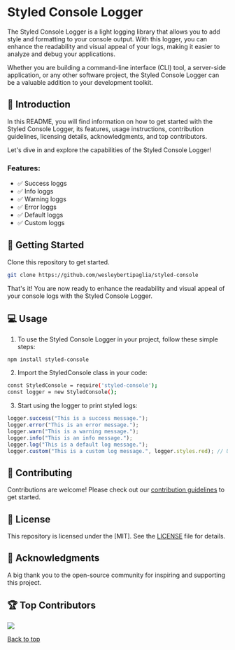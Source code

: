 # Styled Console Logger

The Styled Console Logger is a light logging library that allows you to add style and formatting to your console output. With this logger, you can enhance the readability and visual appeal of your logs, making it easier to analyze and debug your applications.

Whether you are building a command-line interface (CLI) tool, a server-side application, or any other software project, the Styled Console Logger can be a valuable addition to your development toolkit.

## 📃 Introduction

In this README, you will find information on how to get started with the Styled Console Logger, its features, usage instructions, contribution guidelines, licensing details, acknowledgments, and top contributors.

Let's dive in and explore the capabilities of the Styled Console Logger!

### Features:

- ✅ Success loggs
- ✅ Info loggs
- ✅ Warning loggs
- ✅ Error loggs
- ✅ Default loggs
- ✅ Custom loggs

## 🤖 Getting Started

Clone this repository to get started.

```bash
git clone https://github.com/wesleybertipaglia/styled-console
```

That's it! You are now ready to enhance the readability and visual appeal of your console logs with the Styled Console Logger.

## 💻 Usage

1. To use the Styled Console Logger in your project, follow these simple steps:

```bash
npm install styled-console
```

2. Import the StyledConsole class in your code:

```bash
const StyledConsole = require('styled-console');
const logger = new StyledConsole();
```

3. Start using the logger to print styled logs:

```javascript
logger.success("This is a success message.");
logger.error("This is an error message.");
logger.warn("This is a warning message.");
logger.info("This is an info message.");
logger.log("This is a default log message.");
logger.custom("This is a custom log message.", logger.styles.red); // Use custom styles
```

## 🤝 Contributing

Contributions are welcome! Please check out our [contribution guidelines](CONTRIBUTING.md) to get started.

## 📜 License

This repository is licensed under the [MIT]. See the [LICENSE](LICENSE) file for details.

## 🎉 Acknowledgments

A big thank you to the open-source community for inspiring and supporting this project.

## 🏆 Top Contributors

<a href="https://github.com/wesleybertipaglia/styled-console/graphs/contributors">
  <img src = "https://contrib.rocks/image?repo=wesleybertipaglia/styled-console"/>
</a>

[Back to top](#styled-console)
